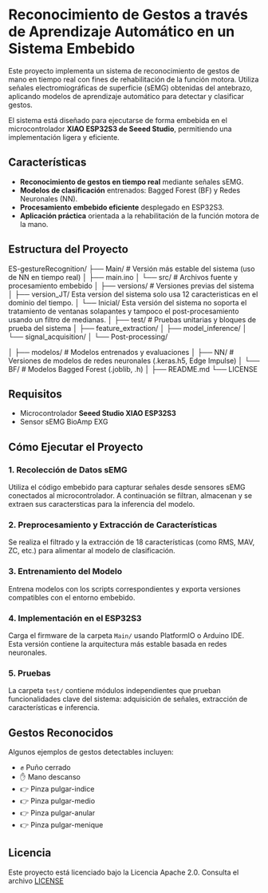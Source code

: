 # Reconocimiento de Gestos a través de Aprendizaje Automático en un Sistema Embebido

Este proyecto implementa un sistema de reconocimiento de gestos de mano en tiempo real con fines de rehabilitación de la función motora. Utiliza señales electromiográficas de superficie (sEMG) obtenidas del antebrazo, aplicando modelos de aprendizaje automático para detectar y clasificar gestos.

El sistema está diseñado para ejecutarse de forma embebida en el microcontrolador **XIAO ESP32S3 de Seeed Studio**, permitiendo una implementación ligera y eficiente.

## Características

- **Reconocimiento de gestos en tiempo real** mediante señales sEMG.
- **Modelos de clasificación** entrenados: Bagged Forest (BF) y Redes Neuronales (NN).
- **Procesamiento embebido eficiente** desplegado en ESP32S3.
- **Aplicación práctica** orientada a la rehabilitación de la función motora de la mano.

## Estructura del Proyecto

ES-gestureRecognition/
├── Main/ # Versión más estable del sistema (uso de NN en tiempo real)
│ ├── main.ino
│ └── src/ # Archivos fuente y procesamiento embebido
│
├── versions/ # Versiones previas del sistema
│ ├── version_JT/ Esta version del sistema solo usa 12 caracteristicas en el dominio del tiempo.
│ └── Inicial/ Esta versión del sistema no soporta el tratamiento de ventanas solapantes y tampoco el post-procesamiento usando un filtro de medianas.
│
├── test/ # Pruebas unitarias y bloques de prueba del sistema
│ ├── feature_extraction/
│ ├── model_inference/
│ └── signal_acquisition/
│ └── Post-processing/

│
├── modelos/ # Modelos entrenados y evaluaciones
│ ├── NN/ # Versiones de modelos de redes neuronales (.keras.h5, Edge Impulse)
│ └── BF/ # Modelos Bagged Forest (.joblib, .h)
│
├── README.md
└── LICENSE

## Requisitos

- Microcontrolador **Seeed Studio XIAO ESP32S3**
- Sensor sEMG BioAmp EXG

## Cómo Ejecutar el Proyecto

### 1. Recolección de Datos sEMG

Utiliza el código embebido para capturar señales desde sensores sEMG conectados al microcontrolador. A continuación se filtran, almacenan y se extraen sus caractersticas para la inferencia del modelo. 

### 2. Preprocesamiento y Extracción de Características

Se realiza el filtrado y la extracción de 18 características (como RMS, MAV, ZC, etc.) para alimentar al modelo de clasificación.

### 3. Entrenamiento del Modelo

Entrena modelos con los scripts correspondientes y exporta versiones compatibles con el entorno embebido.

### 4. Implementación en el ESP32S3

Carga el firmware de la carpeta `Main/` usando PlatformIO o Arduino IDE. Esta versión contiene la arquitectura más estable basada en redes neuronales.

### 5. Pruebas

La carpeta `test/` contiene módulos independientes que prueban funcionalidades clave del sistema: adquisición de señales, extracción de características e inferencia.

## Gestos Reconocidos

Algunos ejemplos de gestos detectables incluyen:

- ✊ Puño cerrado
- ✋ Mano descanso
- 👉 Pinza pulgar-indice
- 👉 Pinza pulgar-medio
- 👉 Pinza pulgar-anular
- 👉 Pinza pulgar-menique

## Licencia

Este proyecto está licenciado bajo la Licencia Apache 2.0. Consulta el archivo [LICENSE](LICENSE)
